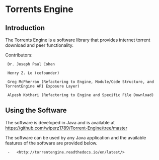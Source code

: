 Torrents Engine
===============

Introduction
------------

The Torrents Engine is a software library that provides internet torrent download and peer functionality.

Contributors:
     
     Dr. Joseph Paul Cohen
     
     Henry Z. Lo (cofounder)
     
     Greg McPherran (Refactoring to Engine, Module/Code Structure, and TorrentEngine API Exposure Layer)
     
     Alpesh Kothari (Refactoring to Engine and Specific File Download)
     

Using the Software
------------------

The software is developed in Java and is available at <https://github.com/wiperz1789/Torrent-Engine/tree/master>

The software can be used by any Java application and the available features of the software are provided below.

     -   <http://torrentengine.readthedocs.io/en/latest/>
